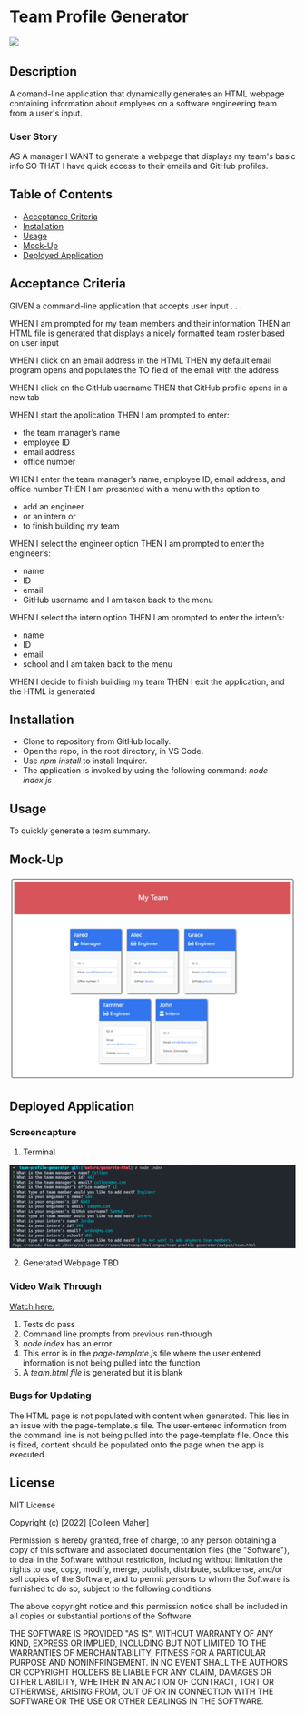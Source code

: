 # Team Profile Generator
<a href="#license"><img src="https://img.shields.io/badge/license-mit-informational"></img></a>

## Description
A comand-line application that dynamically generates an HTML webpage containing information about emplyees on a software engineering team from a user's input.

### User Story
AS A manager
I WANT to generate a webpage that displays my team's basic info
SO THAT I have quick access to their emails and GitHub profiles.

## Table of Contents
- <a href="#acceptance-criteria">Acceptance Criteria</a>
- <a href="#installation">Installation</a>
- <a href="#usage">Usage</a>
- <a href="#mock-up">Mock-Up</a>
- <a href="#deployed-application">Deployed Application</a>


## Acceptance Criteria
GIVEN a command-line application that accepts user input . . .

WHEN I am prompted for my team members and their information
THEN an HTML file is generated that displays a nicely formatted team roster based on user input

WHEN I click on an email address in the HTML
THEN my default email program opens and populates the TO field of the email with the address

WHEN I click on the GitHub username
THEN that GitHub profile opens in a new tab

WHEN I start the application
THEN I am prompted to enter:
- the team manager’s name
- employee ID
- email address
- office number

WHEN I enter the team manager’s name, employee ID, email address, and office number
THEN I am presented with a menu with the option to
- add an engineer
- or an intern or
- to finish building my team

WHEN I select the engineer option
THEN I am prompted to enter the engineer’s:
- name
- ID
- email
- GitHub username
and I am taken back to the menu

WHEN I select the intern option
THEN I am prompted to enter the intern’s:
- name
- ID
- email
- school
and I am taken back to the menu

WHEN I decide to finish building my team
THEN I exit the application, and the HTML is generated
## Installation
- Clone to repository from GitHub locally.
- Open the repo, in the root directory, in VS Code.
- Use _npm install_ to install Inquirer.
- The application is invoked by using the following command: _node index.js_
## Usage
To quickly generate a team summary.

## Mock-Up
<img src="./images/mock-up.png">

## Deployed Application
### Screencapture
1. Terminal
<img src="./images/command-line-prompts.png">

2. Generated Webpage
TBD

### Video Walk Through
<a href="https://drive.google.com/file/d/1u4PsMq-wrKkO-wHK6wH9yBl0A5aD_AN4/view">Watch here.</a>
1. Tests do pass
2. Command line prompts from previous run-through
3. _node index_ has an error
4. This error is in the _page-template.js_ file where the user entered information is not being pulled into the function
5. A _team.html file_ is generated but it is blank

### Bugs for Updating
The HTML page is not populated with content when generated. This lies in an issue with the page-template.js file. The user-entered information from the command line is not being pulled into the page-template file. Once this is fixed, content should be populated onto the page when the app is executed.
## License
MIT License

Copyright (c) [2022] [Colleen Maher]

Permission is hereby granted, free of charge, to any person obtaining a copy
of this software and associated documentation files (the "Software"), to deal
in the Software without restriction, including without limitation the rights
to use, copy, modify, merge, publish, distribute, sublicense, and/or sell
copies of the Software, and to permit persons to whom the Software is
furnished to do so, subject to the following conditions:

The above copyright notice and this permission notice shall be included in all
copies or substantial portions of the Software.

THE SOFTWARE IS PROVIDED "AS IS", WITHOUT WARRANTY OF ANY KIND, EXPRESS OR
IMPLIED, INCLUDING BUT NOT LIMITED TO THE WARRANTIES OF MERCHANTABILITY,
FITNESS FOR A PARTICULAR PURPOSE AND NONINFRINGEMENT. IN NO EVENT SHALL THE
AUTHORS OR COPYRIGHT HOLDERS BE LIABLE FOR ANY CLAIM, DAMAGES OR OTHER
LIABILITY, WHETHER IN AN ACTION OF CONTRACT, TORT OR OTHERWISE, ARISING FROM,
OUT OF OR IN CONNECTION WITH THE SOFTWARE OR THE USE OR OTHER DEALINGS IN THE
SOFTWARE.